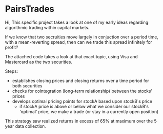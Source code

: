 # PairsTrades

Hi, 
This specific project takes a look at one of my early ideas regarding algorithmic trading within capital markets. 

If we know that two secruities move largely in conjuction over a period time, with a mean-reverting spread, then can we trade this spread infinitely for profit?

The attached code takes a look at that exact topic, using Visa and Mastercard as the two securities.

Steps:
- establishes closing prices and closing returns over a time period for both securities
- checks for cointegration (long-term relationship) between the stocks' prices
- develops optimal pricing points for stockA based upon stockB's price
  - if stockA price is above or below what we consider our stockB's 'optimal' price, we make a trade (or stay in a currently open position)


This strategy saw realized returns in excess of 65% at maximum over the 5 year data collection. 
